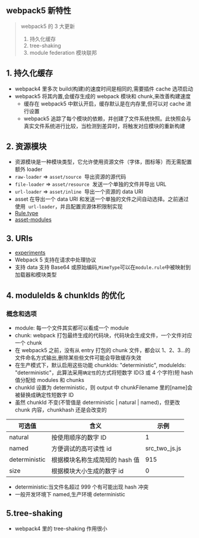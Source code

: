 ## webpack5 新特性

> webpack5 的 3 大更新
>
> 1. 持久化缓存
> 2. tree-shaking
> 3. module federation 模块联邦

## 1. 持久化缓存

- webpack4 里多次 build(构建)的速度时间是相同的,需要插件 cache 选项启动
- webpack5 将其内置,会缓存生成的 webpack 模块和 chunk,来改善构建速度
  - 缓存在 webpack5 中默认开启，缓存默认是在内存里,但可以对 cache 进行设置
  - webpack5 追踪了每个模块的依赖，并创建了文件系统快照。此快照会与真实文件系统进行比较，当检测到差异时，将触发对应模块的重新构建

## 2. 资源模块

- 资源模块是一种模块类型，它允许使用资源文件（字体，图标等）而无需配置额外 loader
- `raw-loader` => `asset/source`  导出资源的源代码
- `file-loader` => `asset/resource`  发送一个单独的文件并导出 URL
- `url-loader` => `asset/inline`  导出一个资源的 data URI
- asset 在导出一个 data URI 和发送一个单独的文件之间自动选择。之前通过使用  `url-loader`，并且配置资源体积限制实现
- [Rule.type](https://webpack.js.org/configuration/module/#rule)
- [asset-modules](https://webpack.js.org/guides/asset-modules/)

## 3. URIs

- [experiments](https://webpack.js.org/configuration/experiments/#experiments)
- Webpack 5 支持在请求中处理协议
- 支持 data 支持 Base64 或原始编码,`MimeType`可以在`module.rule`中被映射到加载器和模块类型

## 4. moduleIds & chunkIds 的优化

### 概念和选项

- module: 每一个文件其实都可以看成一个 module
- chunk: webpack 打包最终生成的代码块，代码块会生成文件，一个文件对应一个 chunk
- 在 webpack5 之前，没有从 entry 打包的 chunk 文件，都会以 1、2、3...的文件命名方式输出,删除某些些文件可能会导致缓存失效
- 在生产模式下，默认启用这些功能 chunkIds: "deterministic", moduleIds: "deterministic"，此算法采用`确定性`的方式将短数字 ID(3 或 4 个字符)短 hash 值分配给 modules 和 chunks
- chunkId 设置为 deterministic，则 output 中 chunkFilename 里的[name]会被替换成确定性短数字 ID
- 虽然 chunkId 不变(不管值是 deterministic | natural | named)，但更改 chunk 内容，chunkhash 还是会改变的

| 可选值        | 含义                           | 示例          |
| ------------- | ------------------------------ | ------------- |
| natural       | 按使用顺序的数字 ID            | 1             |
| named         | 方便调试的高可读性 id          | src_two_js.js |
| deterministic | 根据模块名称生成简短的 hash 值 | 915           |
| size          | 根据模块大小生成的数字 id      | 0             |

- deterministic:当文件名超过 999 个有可能出现 hash 冲突
- 一般开发环境下 named,生产环境 deterministic

## 5.tree-shaking

- webpack4 里的 tree-shaking 作用很小
